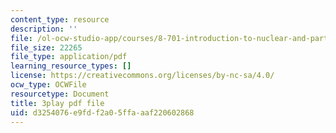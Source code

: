 ```yaml
---
content_type: resource
description: ''
file: /ol-ocw-studio-app/courses/8-701-introduction-to-nuclear-and-particle-physics-fall-2020/d3254076e9fdf2a05ffaaaf220602868_RFiXkal1vfM.pdf
file_size: 22265
file_type: application/pdf
learning_resource_types: []
license: https://creativecommons.org/licenses/by-nc-sa/4.0/
ocw_type: OCWFile
resourcetype: Document
title: 3play pdf file
uid: d3254076-e9fd-f2a0-5ffa-aaf220602868
---
```

